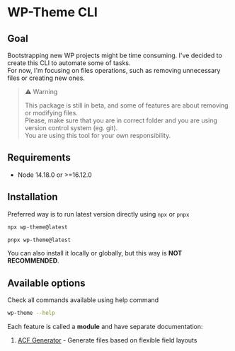 # WP-Theme CLI

## Goal

Bootstrapping new WP projects might be time consuming. I've decided to create this CLI to automate some of tasks.  
For now, I'm focusing on files operations, such as removing unnecessary files or creating new ones.

> ⚠ Warning
>
> This package is still in beta, and some of features are about removing or modifying files.  
> Please, make sure that you are in correct folder and you are using version control system (eg. git).  
> You are using this tool for your own responsibility.

## Requirements

- Node 14.18.0 or >=16.12.0

## Installation

Preferred way is to run latest version directly using `npx` or `pnpx`

```bash
npx wp-theme@latest
```

```bash
pnpx wp-theme@latest
```

You can also install it locally or globally, but this way is **NOT RECOMMENDED**.

## Available options

Check all commands available using help command

```bash
wp-theme --help
```

Each feature is called a **module** and have separate documentation:

1. [ACF Generator](docs/acf-generator.md) - Generate files based on flexible field layouts
